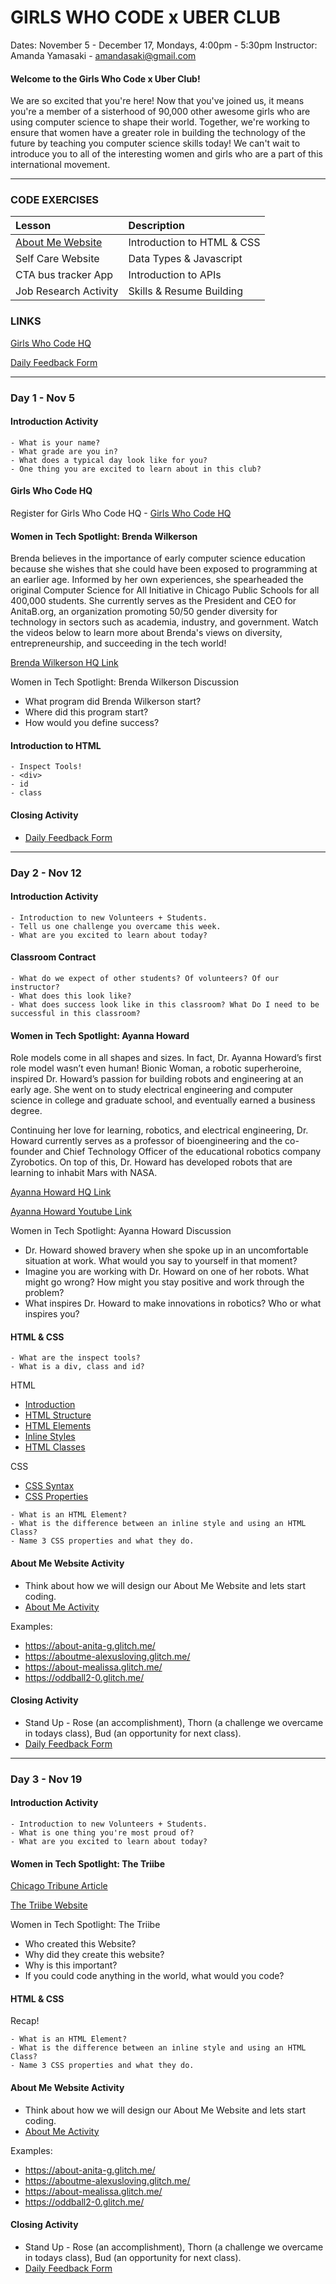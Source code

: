 # GIRLS WHO CODE x UBER CLUB

Dates: November 5 - December 17, Mondays, 4:00pm - 5:30pm
Instructor: Amanda Yamasaki - amandasaki@gmail.com

#### Welcome to the Girls Who Code x Uber Club!
We are so excited that you're here! Now that you've joined us, it means you're a member of a sisterhood of 90,000 other awesome girls who are using computer science to shape their world. Together, we're working to ensure that women have a greater role in building the technology of the future by teaching you computer science skills today! We can't wait to introduce you to all of the interesting women and girls who are a part of this international movement.  

***

### CODE EXERCISES

|Lesson|Description|
|:---|:---|
|[About Me Website](./1_lesson)| Introduction to HTML & CSS|
|Self Care Website| Data Types & Javascript|
|CTA bus tracker App| Introduction to APIs |
|Job Research Activity| Skills & Resume Building |

### LINKS

[Girls Who Code HQ](https://hq.girlswhocode.com/)

[Daily Feedback Form](https://goo.gl/forms/bXi68ieErootgVq73)

***

### Day 1 - Nov 5

#### Introduction Activity
```
- What is your name?
- What grade are you in?
- What does a typical day look like for you?
- One thing you are excited to learn about in this club?
```

#### Girls Who Code HQ
Register for Girls Who Code HQ - [Girls Who Code HQ](https://hq.girlswhocode.com/)

#### Women in Tech Spotlight: Brenda Wilkerson

Brenda believes in the importance of early computer science education because she wishes that she could have been exposed to programming at an earlier age. Informed by her own experiences, she spearheaded the original Computer Science for All Initiative in Chicago Public Schools for all 400,000 students. She currently serves as the President and CEO for AnitaB.org, an organization promoting 50/50 gender diversity for technology in sectors such as academia, industry, and government.
Watch the videos below to learn more about Brenda's views on diversity, entrepreneurship, and succeeding in the tech world!

[Brenda Wilkerson HQ Link](https://hq.girlswhocode.com/gwc/collection/clubs-inspire/set/clubs-education/activity/clubs18-women-in-tech-spotlight-brenda-darden-wilkerson)

Women in Tech Spotlight: Brenda Wilkerson Discussion
- What program did Brenda Wilkerson start?
- Where did this program start?
- How would you define success?

#### Introduction to HTML
```
- Inspect Tools!
- <div>
- id
- class
```

#### Closing Activity 
- [Daily Feedback Form](https://goo.gl/forms/bXi68ieErootgVq73)

***

### Day 2 - Nov 12

#### Introduction Activity
```
- Introduction to new Volunteers + Students.
- Tell us one challenge you overcame this week. 
- What are you excited to learn about today?
```

#### Classroom Contract
```
- What do we expect of other students? Of volunteers? Of our instructor?
- What does this look like?
- What does success look like in this classroom? What Do I need to be successful in this classroom?
```

#### Women in Tech Spotlight: Ayanna Howard

Role models come in all shapes and sizes. In fact, Dr. Ayanna Howard’s first role model wasn’t even human! Bionic Woman, a robotic superheroine, inspired Dr. Howard’s passion for building robots and engineering at an early age. She went on to study electrical engineering and computer science in college and graduate school, and eventually earned a business degree. 

Continuing her love for learning, robotics, and electrical engineering, Dr. Howard currently serves as a professor of bioengineering and the co-founder and Chief Technology Officer of the educational robotics company Zyrobotics. On top of this, Dr. Howard has developed robots that are learning to inhabit Mars with NASA.

[Ayanna Howard HQ Link](https://hq.girlswhocode.com/gwc/collection/clubs-inspire/set/clubs-robotics-and-artificial-intelligence/activity/clubs18-women-in-tech-spotlight-ayanna-howard)

[Ayanna Howard Youtube Link](https://www.youtube.com/watch?v=PSu52CAtpf8&feature=youtu.be)

Women in Tech Spotlight: Ayanna Howard Discussion
- Dr. Howard showed bravery when she spoke up in an uncomfortable situation at work. What would you say to yourself in that moment?
- Imagine you are working with Dr. Howard on one of her robots. What might go wrong? How might you stay positive and work through the problem?
- What inspires Dr. Howard to make innovations in robotics? Who or what inspires you?

#### HTML & CSS 
```
- What are the inspect tools?
- What is a div, class and id?
```
HTML 
- [Introduction](https://www.w3schools.com/html/html_intro.asp)
- [HTML Structure](https://www.w3schools.com/html/html_basic.asp)
- [HTML Elements](https://www.w3schools.com/html/html_elements.asp) 
- [Inline Styles](https://www.w3schools.com/html/html_styles.asp) 
- [HTML Classes](https://www.w3schools.com/html/html_classes.asp)

CSS
- [CSS Syntax](https://www.w3schools.com/css/css_syntax.asp)
- [CSS Properties](https://www.w3schools.com/cssref/)

```
- What is an HTML Element?
- What is the difference between an inline style and using an HTML Class?
- Name 3 CSS properties and what they do. 
```

#### About Me Website Activity
- Think about how we will design our About Me Website and lets start coding. 
- [About Me Activity](./about_me_website)

Examples:
- https://about-anita-g.glitch.me/
- https://aboutme-alexusloving.glitch.me/
- https://about-mealissa.glitch.me/
- https://oddball2-0.glitch.me/


#### Closing Activity 
- Stand Up - Rose (an accomplishment), Thorn (a challenge we overcame in todays class), Bud (an opportunity for next class).
- [Daily Feedback Form](https://goo.gl/forms/bXi68ieErootgVq73)


***

### Day 3 - Nov 19

#### Introduction Activity
```
- Introduction to new Volunteers + Students.
- What is one thing you're most proud of? 
- What are you excited to learn about today?
```

#### Women in Tech Spotlight: The Triibe

[Chicago Tribune Article](https://www.chicagotribune.com/lifestyles/stevens/ct-life-stevens-monday-the-triibe-black-chicago-0226-story.html)

[The Triibe Website](https://thetriibe.com)

Women in Tech Spotlight: The Triibe
- Who created this Website?
- Why did they create this website?
- Why is this important?
- If you could code anything in the world, what would you code?

#### HTML & CSS 

Recap!
```
- What is an HTML Element?
- What is the difference between an inline style and using an HTML Class?
- Name 3 CSS properties and what they do. 
```

#### About Me Website Activity
- Think about how we will design our About Me Website and lets start coding. 
- [About Me Activity](./about_me_website)

Examples:
- https://about-anita-g.glitch.me/
- https://aboutme-alexusloving.glitch.me/
- https://about-mealissa.glitch.me/
- https://oddball2-0.glitch.me/


#### Closing Activity 
- Stand Up - Rose (an accomplishment), Thorn (a challenge we overcame in todays class), Bud (an opportunity for next class).
- [Daily Feedback Form](https://goo.gl/forms/bXi68ieErootgVq73)